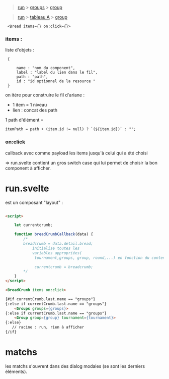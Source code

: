 > [run](#/run(X)) > [groups](#/run(X)/groups(Y)) > [group](#/run(X)/groups(Y)/group(Z)) 

> [run](#/run(X)) > [tableau A](#/run(X)/table('A')) > [group](#/run(X)/groups(Y)/group(Z)) 


```
 <Bread items={} on:click={}>
```

 ### items :
 liste d'objets :

```
 {

     name : "nom du component",
     label : "label du lien dans le fil",
     path : "path",
     id : "id optionnel de la resource " 
 }
 ```
 
 on itére pour construire le fil d'ariane :
  * 1 item = 1 niveau
  * lien : concat des path

1 path d'élément =
```
itemPath = path + (item.id != null) ? `(${item.id})` : "";
```

### on:click

callback avec comme payload les items jusqu'à celui qui a été choisi

=> run.svelte contient un gros switch case qui lui permet de choisir la bon component à afficher.



# run.svelte

est un composant "layout" :

```html

<script>

    let currentcrumb;

    function breadCrumbCallback(data) {
        /*
        breadcrumb = data.detail.bread;
            initialise toutes les 
            variables appropriées(
             tournament,groups, group, round,...) en fonction du contenu de breadcrumb

             currentcrumb = breadcrumb;
        */
    }
</script>

<BreadCrumb items on:click>

{#if currentCrumb.last.name == "groups"}
{:else if currentCrumb.last.name == "groups"}
    <Groups groups={groups}>
{:else if currentCrumb.last.name == "groups"}
    <Group group={group} tournament={tournament}>
{:else}
   // racine : run, rien à afficher
{/if}
```

# matchs
les matchs s'ouvrent dans des dialog modales (se sont les derniers éléments).